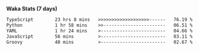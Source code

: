
<b>Waka Stats (7 days)</b>

<!--START_SECTION:waka-->

```txt
TypeScript        23 hrs 8 mins   >>>>>>>>>>>>>>>>>>>------   76.19 %
Python            1 hr 58 mins    >>-----------------------   06.51 %
YAML              1 hr 24 mins    >------------------------   04.66 %
JavaScript        56 mins         >------------------------   03.11 %
Groovy            48 mins         >------------------------   02.67 %
```

<!--END_SECTION:waka-->
